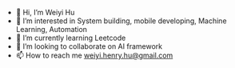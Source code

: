 - 👋 Hi, I’m Weiyi Hu
- 👀 I’m interested in System building, mobile developing, Machine Learning, Automation
- 🌱 I’m currently learning Leetcode
- 💞️ I’m looking to collaborate on AI framework
- 📫 How to reach me weiyi.henry.hu@gmail.com

<!---
Waye/Waye is a ✨ special ✨ repository because its `README.md` (this file) appears on your GitHub profile.
You can click the Preview link to take a look at your changes.
--->
